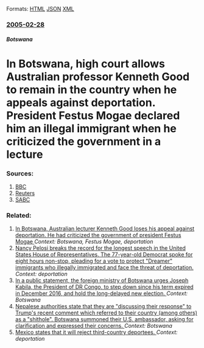 
Formats: [HTML](/news/2005/02/28/in-botswana-high-court-allows-australian-professor-kenneth-good-to-remain-in-the-country-when-he-appeals-against-deportation-president-fe.html)  [JSON](/news/2005/02/28/in-botswana-high-court-allows-australian-professor-kenneth-good-to-remain-in-the-country-when-he-appeals-against-deportation-president-fe.json)  [XML](/news/2005/02/28/in-botswana-high-court-allows-australian-professor-kenneth-good-to-remain-in-the-country-when-he-appeals-against-deportation-president-fe.xml)  

### [2005-02-28](/news/2005/02/28/index.md)

##### Botswana
#  In Botswana, high court allows Australian professor Kenneth Good to remain in the country when he appeals against deportation. President Festus Mogae declared him an illegal immigrant when he criticized the government in a lecture 




### Sources:

1. [BBC](http://news.bbc.co.uk/2/hi/africa/4304373.stm)
2. [Reuters](http://www.alertnet.org/thenews/newsdesk/IRIN/4d1231f0a547aaf98788011e0533f97b.htm)
3. [SABC](http://www.sabcnews.com/africa/southern_africa/0,2172,98945,00.html)

### Related:

1. [ In Botswana, Australian lecturer Kenneth Good loses his appeal against deportation. He had criticized the government of president Festus Mogae ](/news/2005/05/31/in-botswana-australian-lecturer-kenneth-good-loses-his-appeal-against-deportation-he-had-criticized-the-government-of-president-festus-mo.md) _Context: Botswana, Festus Mogae, deportation_
2. [Nancy Pelosi breaks the record for the longest speech in the United States House of Representatives. The 77-year-old Democrat spoke for eight hours non-stop, pleading for a vote to protect "Dreamer" immigrants who illegally immigrated and face the threat of deportation. ](/news/2018/02/7/nancy-pelosi-breaks-the-record-for-the-longest-speech-in-the-united-states-house-of-representatives-the-77-year-old-democrat-spoke-for-eigh.md) _Context: deportation_
3. [In a public statement, the foreign ministry of Botswana urges Joseph Kabila, the President of DR Congo, to step down since his term expired in December 2016, and hold the long-delayed new election. ](/news/2018/02/27/in-a-public-statement-the-foreign-ministry-of-botswana-urges-joseph-kabila-the-president-of-dr-congo-to-step-down-since-his-term-expired.md) _Context: Botswana_
4. [Nepalese authorities state that they are "discussing their response" to Trump's recent comment which referred to their country (among others) as a "shithole". Botswana summoned their U.S. ambassador, asking for clarification and expressed their concerns. ](/news/2018/01/12/nepalese-authorities-state-that-they-are-discussing-their-response-to-trump-s-recent-comment-which-referred-to-their-country-among-others.md) _Context: Botswana_
5. [Mexico states that it will reject third-country deportees. ](/news/2017/02/24/mexico-states-that-it-will-reject-third-country-deportees.md) _Context: deportation_
